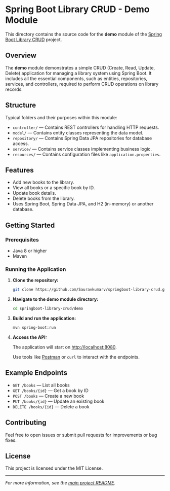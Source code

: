 # Spring Boot Library CRUD - Demo Module

This directory contains the source code for the **demo** module of the [Spring Boot Library CRUD](https://github.com/Sauravkumarv/springboot-library-crud) project.

## Overview

The **demo** module demonstrates a simple CRUD (Create, Read, Update, Delete) application for managing a library system using Spring Boot. It includes all the essential components, such as entities, repositories, services, and controllers, required to perform CRUD operations on library records.

## Structure

Typical folders and their purposes within this module:

- `controller/` — Contains REST controllers for handling HTTP requests.
- `model/` — Contains entity classes representing the data model.
- `repository/` — Contains Spring Data JPA repositories for database access.
- `service/` — Contains service classes implementing business logic.
- `resources/` — Contains configuration files like `application.properties`.

## Features

- Add new books to the library.
- View all books or a specific book by ID.
- Update book details.
- Delete books from the library.
- Uses Spring Boot, Spring Data JPA, and H2 (in-memory) or another database.

## Getting Started

### Prerequisites

- Java 8 or higher
- Maven

### Running the Application

1. **Clone the repository:**

   ```bash
   git clone https://github.com/Sauravkumarv/springboot-library-crud.git
   ```

2. **Navigate to the demo module directory:**

   ```bash
   cd springboot-library-crud/demo
   ```

3. **Build and run the application:**

   ```bash
   mvn spring-boot:run
   ```

4. **Access the API:**

   The application will start on [http://localhost:8080](http://localhost:8080).

   Use tools like [Postman](https://www.postman.com/) or `curl` to interact with the endpoints.

## Example Endpoints

- `GET /books` — List all books
- `GET /books/{id}` — Get a book by ID
- `POST /books` — Create a new book
- `PUT /books/{id}` — Update an existing book
- `DELETE /books/{id}` — Delete a book

## Contributing

Feel free to open issues or submit pull requests for improvements or bug fixes.

## License

This project is licensed under the MIT License.

---

_For more information, see the [main project README](../../README.md)._
